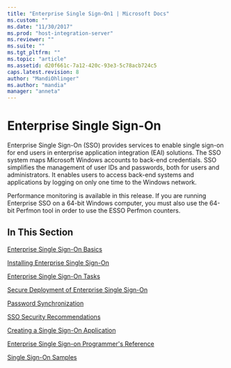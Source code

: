 ```yaml
---
title: "Enterprise Single Sign-On1 | Microsoft Docs"
ms.custom: ""
ms.date: "11/30/2017"
ms.prod: "host-integration-server"
ms.reviewer: ""
ms.suite: ""
ms.tgt_pltfrm: ""
ms.topic: "article"
ms.assetid: d20f661c-7a12-420c-93e3-5c78acb724c5
caps.latest.revision: 8
author: "MandiOhlinger"
ms.author: "mandia"
manager: "anneta"
---
```

# Enterprise Single Sign-On
Enterprise Single Sign-On (SSO) provides services to enable single sign-on for end users in enterprise application integration (EAI) solutions. The SSO system maps Microsoft Windows accounts to back-end credentials. SSO simplifies the management of user IDs and passwords, both for users and administrators. It enables users to access back-end systems and applications by logging on only one time to the Windows network.  
  
 Performance monitoring is available in this release. If you are running Enterprise SSO on a 64-bit Windows computer, you must also use the 64-bit Perfmon tool in order to use the ESSO Perfmon counters.  
  
## In This Section  
 [Enterprise Single Sign-On Basics](../esso/enterprise-single-sign-on-basics.md)  
  
 [Installing Enterprise Single Sign-On](../esso/installing-enterprise-single-sign-on.md)  
  
 [Enterprise Single Sign-On Tasks](../esso/enterprise-single-sign-on-tasks.md)  
  
 [Secure Deployment of Enterprise Single Sign-On](../esso/secure-deployment-of-enterprise-single-sign-on.md)  
  
 [Password Synchronization](../esso/password-synchronization3.md)  
  
 [SSO Security Recommendations](../esso/sso-security-recommendations.md)  
  
 [Creating a Single Sign-On Application](../esso/creating-a-single-sign-on-application.md)  
  
 [Enterprise Single Sign-on  Programmer's Reference](../esso/enterprise-single-sign-on-programmer-s-reference.md)  
  
 [Single Sign-On Samples](../esso/single-sign-on-samples.md)